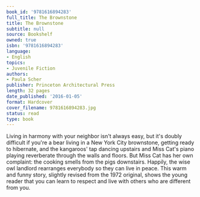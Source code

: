 ```yaml
---
book_id: '9781616894283'
full_title: The Brownstone
title: The Brownstone
subtitle: null
source: Bookshelf
owned: true
isbn: '9781616894283'
language:
- English
topics:
- Juvenile Fiction
authors:
- Paula Scher
publisher: Princeton Architectural Press
length: 32 pages
date_published: '2016-01-05'
format: Hardcover
cover_filename: 9781616894283.jpg
status: read
type: book
---
```

Living in harmony with your neighbor isn't always easy, but it's doubly difficult if you're a bear living in a New York City brownstone, getting ready to hibernate, and the kangaroos' tap dancing upstairs and Miss Cat's piano playing reverberate through the walls and floors. But Miss Cat has her own complaint: the cooking smells from the pigs downstairs. Happily, the wise owl landlord rearranges everybody so they can live in peace. This warm and funny story, slightly revised from the 1972 original, shows the young reader that you can learn to respect and live with others who are different from you.
